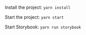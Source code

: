 Install the project:
```yarn install```

Start the project:
```yarn start```

Start Storybook:
```yarn run storybook```